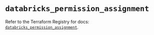 # `databricks_permission_assignment`

Refer to the Terraform Registry for docs: [`databricks_permission_assignment`](https://registry.terraform.io/providers/databricks/databricks/1.83.0/docs/resources/permission_assignment).
